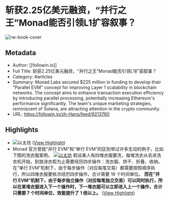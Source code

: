 # 斩获2.25亿美元融资，“并行之王”Monad能否引领L1扩容叙事？

![rw-book-cover](https://static.fwimg.io/img/feed/aba4e4bdec0f6fde20bf5f2badd2128c.jpg)

## Metadata
- Author: [[followin.io]]
- Full Title: 斩获2.25亿美元融资，“并行之王”Monad能否引领L1扩容叙事？
- Category: #articles
- Summary: Monad Labs secured $225 million in funding to develop their "Parallel EVM" concept for improving Layer 1 scalability in blockchain networks. The concept aims to enhance transaction execution efficiency by introducing parallel processing, potentially increasing Ethereum's performance significantly. The team's unique marketing strategies, reminiscent of Solana, are attracting attention in the crypto community.
- URL: https://followin.io/zh-Hans/feed/9213760

## Highlights
- ![以太坊](https://images.bitpush.news/cn/20240410/171271371563645343.jpg) ([View Highlight](https://read.readwise.io/read/01hv5zr90ssft53c0hb9dxefwv))
- Monad 官方曾就“并行 EVM”和“单行 EVM”的区别举过许多生动的例子，比如下图的洗衣服案例。
  [![以太坊](https://images.bitpush.news/cn/20240410/171271371575476697.jpg)](https://images.bitpush.news/cn/20240410/171271371575476697.jpg)
  假设某人有四堆衣服要洗，每堆洗衣从丢进洗衣机开始，到放进衣柜为止需要经历四步操作：洗衣服、烘干、折叠、收纳。
  在“单行 EVM”机制下，由于每步操作（对应每笔交易）都需要按照顺序执行，所以四堆衣服要依次经历四步操作，合计需要 16 个时间单位。
  **而在“并行 EVM”机制下，由于每步独立操作（对应每笔独立交易）可以同时执行，所以在某堆衣服进入下一个操作时，下一堆衣服可以立即进入上一个操作，合计只需要 7 个时间单位，效能提升了 1 倍以上。** ([View Highlight](https://read.readwise.io/read/01hv5zwckwjc94bq9hk7knzzkj))
